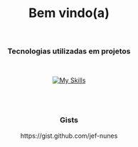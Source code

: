 <h1 align="center">Bem vindo(a)</h1><br>

<h3 align="center">Tecnologias utilizadas em projetos</h3><br>

<div align="center">
  
[![My Skills](https://skillicons.dev/icons?i=html,css,js,nodejs,react,electron,java,spring,mysql,php,python,bash&theme=dark)](https://github.com/jef-nunes?tab=repositories)

</div>

<br><br>

<h3 align="center">Gists</h3>
<p align="center">https://gist.github.com/jef-nunes</p>

<!--
**jef-nunes/jef-nunes** is a ✨ _special_ ✨ repository because its `README.md` (this file) appears on your GitHub profile.

Here are some ideas to get you started:

- 🔭 I’m currently working on ...
- 🌱 I’m currently learning ...
- 👯 I’m looking to collaborate on ...
- 🤔 I’m looking for help with ...
- 💬 Ask me about ...
- 📫 How to reach me: ...
- 😄 Pronouns: ...
- ⚡ Fun fact: ...
-->
